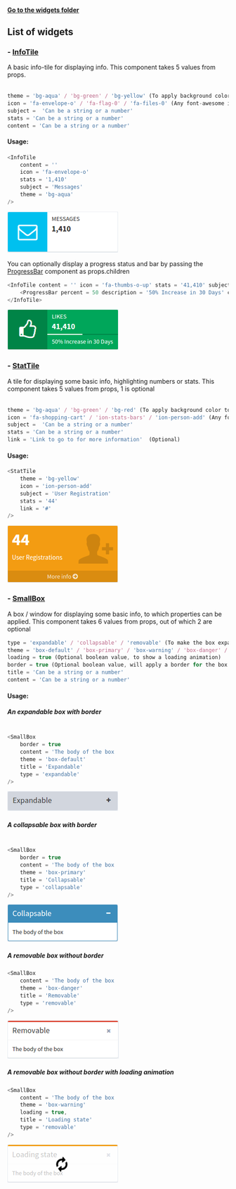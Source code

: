 #### [Go to the widgets folder](./js/components/page-widgets)

## List of widgets


### - [InfoTile](./js/components/page-widgets/info-tile.js)

A basic info-tile for displaying info. This component takes 5 values from props.

```javascript

theme = 'bg-aqua' / 'bg-green' / 'bg-yellow' (To apply background color to the icon),
icon = 'fa-envelope-o' / 'fa-flag-0' / 'fa-files-0' (Any font-awesome icon)
subject =  'Can be a string or a number'
stats = 'Can be a string or a number'
content = 'Can be a string or a number'
```
#### Usage: 

```javascript
<InfoTile  
    content = '' 
    icon = 'fa-envelope-o' 
    stats = '1,410' 
    subject = 'Messages' 
    theme = 'bg-aqua' 
/>
```
![](../../screenshots/info-tile.png)

You can optionally display a progress status and bar by passing the [ProgressBar](./js/components/page-widgets/progress-bar.js) component as props.children

```javascript
<InfoTile content = '' icon = 'fa-thumbs-o-up' stats = '41,410' subject = 'Likes' theme = 'bg-green' >
	<ProgressBar percent = 50 description = '50% Increase in 30 Days' color = 'white' />
</InfoTile>	
```
![](../../screenshots/progress-info-tile.png)


### - [StatTile](./js/components/page-widgets/stat-tile.js)

A tile for displaying some basic info, highlighting numbers or stats. This component takes 5 values from props, 1 is optional

```javascript

theme = 'bg-aqua' / 'bg-green' / 'bg-red' (To apply background color to the icon),
icon = 'fa-shopping-cart' / 'ion-stats-bars' / 'ion-person-add' (Any font-awesome icon)
subject =  'Can be a string or a number'
stats = 'Can be a string or a number'
link = 'Link to go to for more information'  (Optional)
```
#### Usage: 

```javascript
<StatTile 
	theme = 'bg-yellow' 
	icon = 'ion-person-add' 
	subject = 'User Registration' 
	stats = '44'
	link = '#' 
/>
```

![](../../screenshots/stat-tile.png)


### - [SmallBox](./js/components/page-widgets/small-box.js)

A box / window for displaying some basic info, to which properties can be applied. This component takes 6 values from props, out of which 2 are optional

```javascript
type = 'expandable' / 'collapsable' / 'removable' (To make the box expandable, collapsable or removable)
theme = 'box-default' / 'box-primary' / 'box-warning' / 'box-danger' / 'box-success'
loading = true (Optional boolean value, to show a loading animation)
border = true (Optional boolean value, will apply a border for the box and color for the title bar)
title = 'Can be a string or a number'
content = 'Can be a string or a number'
```
#### Usage: 

##### An expandable box with border

```javascript

<SmallBox 
	border = true
	content = 'The body of the box
	theme = 'box-default'
	title = 'Expandable'
	type = 'expandable'
/>
```

![](../../screenshots/small-box-expandable.png)

##### A collapsable box with border

```javascript

<SmallBox 
	border = true
	content = 'The body of the box
	theme = 'box-primary'
	title = 'Collapsable'
	type = 'collapsable'
/>
```

![](../../screenshots/small-box-collapsable.png)

##### A removable box without border

```javascript
<SmallBox 
	content = 'The body of the box
	theme = 'box-danger'
	title = 'Removable'
	type = 'removable'
/>
```

![](../../screenshots/small-box-removable.png)

##### A removable box without border with loading animation

```javascript
<SmallBox 
	content = 'The body of the box
	theme = 'box-warning'
	loading = true,
	title = 'Loading state'
	type = 'removable'
/>
```

![](../../screenshots/small-box-loading.png)